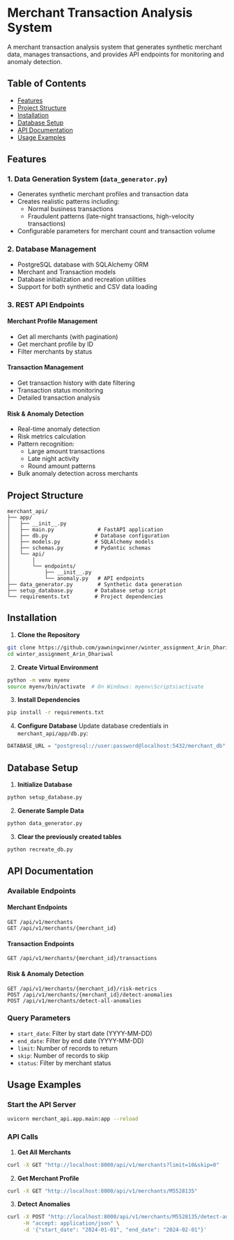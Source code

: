 # Merchant Transaction Analysis System

A merchant transaction analysis system that generates synthetic merchant data, manages transactions, and provides API endpoints for monitoring and anomaly detection.

## Table of Contents
- [Features](#features)
- [Project Structure](#project-structure)
- [Installation](#installation)
- [Database Setup](#database-setup)
- [API Documentation](#api-documentation)
- [Usage Examples](#usage-examples)

## Features

### 1. Data Generation System (`data_generator.py`)
- Generates synthetic merchant profiles and transaction data
- Creates realistic patterns including:
  - Normal business transactions
  - Fraudulent patterns (late-night transactions, high-velocity transactions)
- Configurable parameters for merchant count and transaction volume

### 2. Database Management
- PostgreSQL database with SQLAlchemy ORM
- Merchant and Transaction models
- Database initialization and recreation utilities
- Support for both synthetic and CSV data loading

### 3. REST API Endpoints
#### Merchant Profile Management
- Get all merchants (with pagination)
- Get merchant profile by ID
- Filter merchants by status

#### Transaction Management
- Get transaction history with date filtering
- Transaction status monitoring
- Detailed transaction analysis

#### Risk & Anomaly Detection
- Real-time anomaly detection
- Risk metrics calculation
- Pattern recognition:
  - Large amount transactions
  - Late night activity
  - Round amount patterns
- Bulk anomaly detection across merchants

## Project Structure
```
merchant_api/
├── app/
│   ├── __init__.py
│   ├── main.py              # FastAPI application
│   ├── db.py               # Database configuration
│   ├── models.py           # SQLAlchemy models
│   ├── schemas.py          # Pydantic schemas
│   └── api/
│       |
│       └── endpoints/
│           ├── __init__.py
│           └── anomaly.py   # API endpoints
├── data_generator.py        # Synthetic data generation
├── setup_database.py       # Database setup script
└── requirements.txt        # Project dependencies
```

## Installation

1. **Clone the Repository**
```bash
git clone https://github.com/yawningwinner/winter_assignment_Arin_Dhariwal.git
cd winter_assignment_Arin_Dhariwal
```

2. **Create Virtual Environment**
```bash
python -m venv myenv
source myenv/bin/activate  # On Windows: myenv\Scripts\activate
```

3. **Install Dependencies**
```bash
pip install -r requirements.txt
```

4. **Configure Database**
Update database credentials in `merchant_api/app/db.py`:
```python
DATABASE_URL = "postgresql://user:password@localhost:5432/merchant_db"
```

## Database Setup

1. **Initialize Database**
```bash
python setup_database.py
```

2. **Generate Sample Data**
```bash
python data_generator.py
```
3. **Clear the previously created tables**
```bash
python recreate_db.py
```

## API Documentation

### Available Endpoints

#### Merchant Endpoints
```http
GET /api/v1/merchants
GET /api/v1/merchants/{merchant_id}
```

#### Transaction Endpoints
```http
GET /api/v1/merchants/{merchant_id}/transactions
```

#### Risk & Anomaly Detection
```http
GET /api/v1/merchants/{merchant_id}/risk-metrics
POST /api/v1/merchants/{merchant_id}/detect-anomalies
POST /api/v1/merchants/detect-all-anomalies
```

### Query Parameters
- `start_date`: Filter by start date (YYYY-MM-DD)
- `end_date`: Filter by end date (YYYY-MM-DD)
- `limit`: Number of records to return
- `skip`: Number of records to skip
- `status`: Filter by merchant status

## Usage Examples

### Start the API Server
```bash
uvicorn merchant_api.app.main:app --reload
```

### API Calls

1. **Get All Merchants**
```bash
curl -X GET "http://localhost:8000/api/v1/merchants?limit=10&skip=0"
```

2. **Get Merchant Profile**
```bash
curl -X GET "http://localhost:8000/api/v1/merchants/M5528135"
```

3. **Detect Anomalies**
```bash
curl -X POST "http://localhost:8000/api/v1/merchants/M5528135/detect-anomalies" \
     -H "accept: application/json" \
     -d '{"start_date": "2024-01-01", "end_date": "2024-02-01"}'
```

